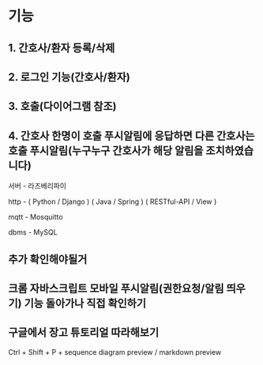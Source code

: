 # 기능

## 1. 간호사/환자 등록/삭제
## 2. 로그인 기능(간호사/환자)
## 3. 호출(다이어그램 참조)
## 4. 간호사 한명이 호출 푸시알림에 응답하면 다른 간호사는 호출 푸시알림(누구누구 간호사가 해당 알림을 조치하였습니다)

서버 - 라즈베리파이

http - ( Python / Django ) ( Java / Spring ) ( RESTful-API / View )

mqtt - Mosquitto

dbms - MySQL

## 추가 확인해야될거
## 크롬 자바스크립트 모바일 푸시알림(권한요청/알림 띄우기) 기능 돌아가나 직접 확인하기
## 구글에서 장고 튜토리얼 따라해보기

Ctrl + Shift + P + sequence diagram preview / markdown preview